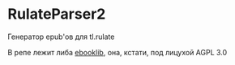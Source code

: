 # RulateParser2
Генератор epub'ов для tl.rulate

В репе лежит либа [ebooklib](https://github.com/aerkalov/ebooklib), она, кстати, под лицухой AGPL 3.0
